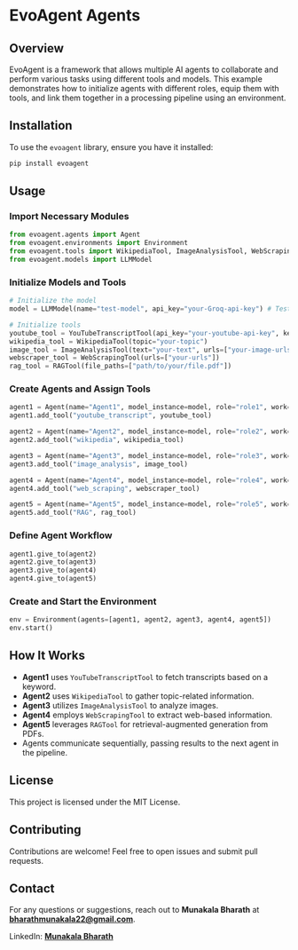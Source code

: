 # EvoAgent Agents

## Overview
EvoAgent is a framework that allows multiple AI agents to collaborate and perform various tasks using different tools and models. This example demonstrates how to initialize agents with different roles, equip them with tools, and link them together in a processing pipeline using an environment.

## Installation
To use the `evoagent` library, ensure you have it installed:
```sh
pip install evoagent
```

## Usage
### Import Necessary Modules
```python
from evoagent.agents import Agent
from evoagent.environments import Environment
from evoagent.tools import WikipediaTool, ImageAnalysisTool, WebScrapingTool, RAGTool, YouTubeTranscriptTool
from evoagent.models import LLMModel
```

### Initialize Models and Tools
```python
# Initialize the model
model = LLMModel(name="test-model", api_key="your-Groq-api-key") # Test Model and api key from Groq (https://console.groq.com/docs/models)

# Initialize tools
youtube_tool = YouTubeTranscriptTool(api_key="your-youtube-api-key", keyword="your-keyword")  # Add 'channel_name' for specific channel search.
wikipedia_tool = WikipediaTool(topic="your-topic")
image_tool = ImageAnalysisTool(text="your-text", urls=["your-image-urls"])
webscraper_tool = WebScrapingTool(urls=["your-urls"])
rag_tool = RAGTool(file_paths=["path/to/your/file.pdf"])
```

### Create Agents and Assign Tools
```python
agent1 = Agent(name="Agent1", model_instance=model, role="role1", work="work1")
agent1.add_tool("youtube_transcript", youtube_tool)

agent2 = Agent(name="Agent2", model_instance=model, role="role2", work="work2")
agent2.add_tool("wikipedia", wikipedia_tool)

agent3 = Agent(name="Agent3", model_instance=model, role="role3", work="work3")
agent3.add_tool("image_analysis", image_tool)

agent4 = Agent(name="Agent4", model_instance=model, role="role4", work="work4")
agent4.add_tool("web_scraping", webscraper_tool)

agent5 = Agent(name="Agent5", model_instance=model, role="role5", work="work5")
agent5.add_tool("RAG", rag_tool)
```

### Define Agent Workflow
```python
agent1.give_to(agent2)
agent2.give_to(agent3)
agent3.give_to(agent4)
agent4.give_to(agent5)
```

### Create and Start the Environment
```python
env = Environment(agents=[agent1, agent2, agent3, agent4, agent5])
env.start()
```

## How It Works
- **Agent1** uses `YouTubeTranscriptTool` to fetch transcripts based on a keyword.
- **Agent2** uses `WikipediaTool` to gather topic-related information.
- **Agent3** utilizes `ImageAnalysisTool` to analyze images.
- **Agent4** employs `WebScrapingTool` to extract web-based information.
- **Agent5** leverages `RAGTool` for retrieval-augmented generation from PDFs.
- Agents communicate sequentially, passing results to the next agent in the pipeline.

## License
This project is licensed under the MIT License.

## Contributing
Contributions are welcome! Feel free to open issues and submit pull requests.

## Contact
For any questions or suggestions, reach out to **Munakala Bharath** at **bharathmunakala22@gmail.com**.

LinkedIn: **[Munakala Bharath](https://www.linkedin.com/in/bharath-munakala-028220299/)**

